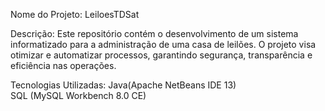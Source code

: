Nome do Projeto: LeiloesTDSat

Descrição:
  Este repositório contém o desenvolvimento de um sistema informatizado para a administração de uma casa de leilões. 
  O projeto visa otimizar e automatizar processos, garantindo segurança, transparência e eficiência nas operações.

Tecnologias Utilizadas:
  Java(Apache NetBeans IDE 13)  
  SQL (MySQL Workbench 8.0 CE)

